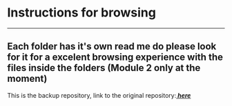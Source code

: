 # **Instructions for browsing**
-------------
**Each folder has it's own read me**
**do please look for it for a excelent browsing experience with the files inside the folders**
(Module 2 only at the moment)
-------------

This is the backup repository, link to the original repository:***<a href = "https://github.com/Windtheking/Coding-riwi.git"> here</a>***

